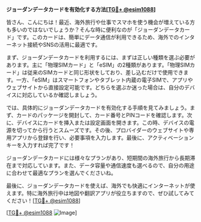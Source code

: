 **ジョーダンデータカードを有効化する方法[[TG💪+ @esim1088](https://t.me/s/esim1088)]**

皆さん、こんにちは！最近、海外旅行や仕事でスマホを使う機会が増えている方も多いのではないでしょうか？そんな時に便利なのが「ジョーダンデータカード」です。このカードは、簡単にデータ通信が利用できるため、海外でのインターネット接続やSNSの活用に最適です。

まず、ジョーダンデータカードを利用するには、まずは正しい種類を選ぶ必要があります。主に「物理SIMカード」と「eSIM」の2種類があります。「物理SIMカード」は従来のSIMカードと同じ形状をしており、差し込むだけで使用できます。一方、「eSIM」はスマートフォンやタブレット内蔵の電子SIMで、アプリやウェブサイトから直接設定可能です。どちらを選ぶか迷った場合は、自分のデバイスに対応しているか確認しましょう。

では、具体的にジョーダンデータカードを有効化する手順を見てみましょう。まず、カードのパッケージを開封して、カード番号とPINコードを確認します。次に、デバイスにカードを挿入または設定画面を開きます。この時、デバイスの電源を切ってから行うとスムーズです。その後、プロバイダーのウェブサイトや専用アプリから登録を行い、必要事項を入力します。最後に、アクティベーションキーを入力すれば完了です！

ジョーダンデータカードには様々なプランがあり、短期間の海外旅行から長期滞在まで対応しています。また、データ容量や通信速度も選べるので、自分の用途に合わせて最適なプランを選んでくださいね。

最後に、ジョーダンデータカードを使えば、海外でも快適にインターネットが使えます。特に海外旅行中は地図や翻訳アプリが役立ちますので、ぜひ試してみてください！[[TG💪+ @esim1088](https://t.me/s/esim1088)]

[[TG💪+ @esim1088](https://t.me/s/esim1088) ![Image](https://i.postimg.cc/Y0z9fWf4/image.png)]